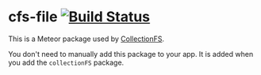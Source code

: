 cfs-file [![Build Status](https://travis-ci.org/CollectionFS/Meteor-cfs-file.png?branch=master)](https://travis-ci.org/CollectionFS/Meteor-cfs-file)
=========================

This is a Meteor package used by
[CollectionFS](https://github.com/CollectionFS/Meteor-CollectionFS).

You don't need to manually add this package to your app. It is added when you
add the `collectionFS` package.
